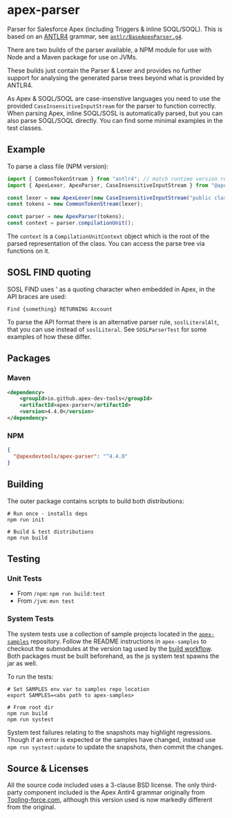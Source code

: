 # apex-parser

Parser for Salesforce Apex (including Triggers & inline SOQL/SOQL). This is based on an [ANTLR4](https://www.antlr.org/) grammar, see [`antlr/BaseApexParser.g4`](./antlr/BaseApexParser.g4).

There are two builds of the parser available, a NPM module for use with Node and a Maven package for use on JVMs.

These builds just contain the Parser & Lexer and provides no further support for analysing the generated parse trees beyond what is provided by ANTLR4.

As Apex & SOQL/SOQL are case-insenstive languages you need to use the provided `CaseInsensitiveInputStream` for the parser to function correctly. When parsing Apex, inline SOQL/SOSL is automatically parsed, but you can also parse SOQL/SOQL directly. You can find some minimal examples in the test classes.

## Example

To parse a class file (NPM version):

```typescript
import { CommonTokenStream } from "antlr4"; // match runtime version required by apex-parser
import { ApexLexer, ApexParser, CaseInsensitiveInputStream } from "@apexdevtools/apex-parser";

const lexer = new ApexLexer(new CaseInsensitiveInputStream("public class Hello {}"));
const tokens = new CommonTokenStream(lexer);

const parser = new ApexParser(tokens);
const context = parser.compilationUnit();
```

The `context` is a `CompilationUnitContext` object which is the root of the parsed representation of the class. You can access the parse tree via functions on it.

## SOSL FIND quoting

SOSL FIND uses ' as a quoting character when embedded in Apex, in the API braces are used:

```sosl
Find {something} RETURNING Account
```

To parse the API format there is an alternative parser rule, `soslLiteralAlt`, that you can use instead of `soslLiteral`. See `SOSLParserTest` for some examples of how these differ.

## Packages

### Maven

```xml
<dependency>
    <groupId>io.github.apex-dev-tools</groupId>
    <artifactId>apex-parser</artifactId>
    <version>4.4.0</version>
</dependency>
```

### NPM

```json
{
  "@apexdevtools/apex-parser": "^4.4.0"
}
```

## Building

The outer package contains scripts to build both distributions:

```shell
# Run once - installs deps
npm run init

# Build & test distributions
npm run build
```

## Testing

### Unit Tests

- From `/npm`: `npm run build:test`
- From `/jvm`: `mvn test`

### System Tests

The system tests use a collection of sample projects located in the [`apex-samples`](https://github.com/apex-dev-tools/apex-samples) repository. Follow the README instructions in `apex-samples` to checkout the submodules at the version tag used by the [build workflow](.github/workflows/Build.yml). Both packages must be built beforehand, as the js system test spawns the jar as well.

To run the tests:

```shell
# Set SAMPLES env var to samples repo location
export SAMPLES=<abs path to apex-samples>

# From root dir
npm run build
npm run systest
```

System test failures relating to the snapshots may highlight regressions. Though if an error is expected or the samples have changed, instead use `npm run systest:update` to update the snapshots, then commit the changes.

## Source & Licenses

All the source code included uses a 3-clause BSD license. The only third-party component included is the Apex Antlr4 grammar originally from [Tooling-force.com](https://github.com/neowit/tooling-force.com), although this version used is now markedly different from the original.
